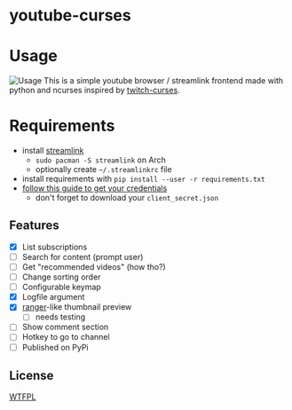 # youtube-curses

# Usage

![Usage](https://i.imgur.com/ZDmzrQA.gif)
This is a simple youtube browser / streamlink frontend made with python and ncurses inspired by [twitch-curses](https://github.com/mvrozanti/twitch-curses).

# Requirements

- install [streamlink](https://github.com/streamlink/streamlink)
  - `sudo pacman -S streamlink` on Arch
  - optionally create `~/.streamlinkrc` file
- install requirements with `pip install --user -r requirements.txt`
- [follow this guide to get your credentials](https://developers.google.com/youtube/v3/getting-started)
  - don't forget to download your `client_secret.json`

## Features

- [X] List subscriptions
- [ ] Search for content (prompt user)
- [ ] Get "recommended videos" (how tho?)
- [ ] Change sorting order
- [ ] Configurable keymap
- [X] Logfile argument
- [X] [ranger](https://github.com/ranger/ranger)-like thumbnail preview
  - [ ] needs testing
- [ ] Show comment section
- [ ] Hotkey to go to channel
- [ ] Published on PyPi

## License

[WTFPL](https://gitlab.com/corbie/twitch-curses/blob/master/LICENSE)
